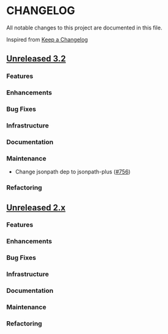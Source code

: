 # CHANGELOG
All notable changes to this project are documented in this file.

Inspired from [Keep a Changelog](https://keepachangelog.com/en/1.1.0/)

## [Unreleased 3.2](https://github.com/opensearch-project/anomaly-detection/compare/2.x...HEAD)
### Features
### Enhancements
### Bug Fixes
### Infrastructure
### Documentation
### Maintenance
- Change jsonpath dep to jsonpath-plus ([#756](https://github.com/opensearch-project/dashboards-flow-framework/pull/756))
### Refactoring

## [Unreleased 2.x](https://github.com/opensearch-project/anomaly-detection/compare/2.19...2.x)
### Features
### Enhancements
### Bug Fixes
### Infrastructure
### Documentation
### Maintenance
### Refactoring